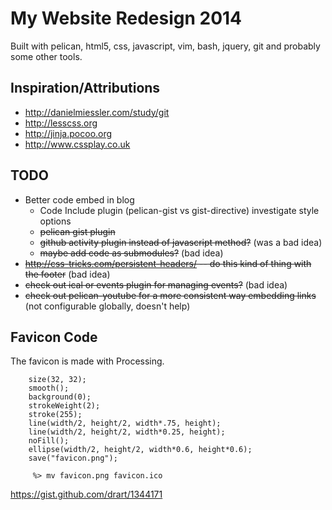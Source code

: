 # My Website Redesign 2014

Built with pelican, html5, css, javascript, vim, bash, jquery, git and probably some other tools.

## Inspiration/Attributions
- <http://danielmiessler.com/study/git>  
- <http://lesscss.org>  
- <http://jinja.pocoo.org>  
- <http://www.cssplay.co.uk>

## TODO ##

- Better code embed in blog
    - Code Include plugin (pelican-gist vs gist-directive) investigate style options
    - ~~pelican gist plugin~~
    - ~~github activity plugin instead of javascript method?~~ (was a bad idea)
    - ~~maybe add code as submodules?~~ (bad idea)
- ~~http://css-tricks.com/persistent-headers/ -- do this kind of thing with the footer~~ (bad idea)
- ~~check out ical or events plugin for managing events?~~ (bad idea)
- ~~check out pelican-youtube for a more consistent way embedding links~~ (not configurable globally, doesn't help)

## Favicon Code

The favicon is made with Processing. 

``` Processing
    size(32, 32);
    smooth();
    background(0);
    strokeWeight(2);
    stroke(255);
    line(width/2, height/2, width*.75, height);
    line(width/2, height/2, width*0.25, height);
    noFill();
    ellipse(width/2, height/2, width*0.6, height*0.6);
    save("favicon.png");
``` 
``` shell 
     %> mv favicon.png favicon.ico
```

<https://gist.github.com/drart/1344171>
